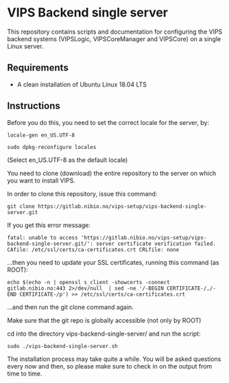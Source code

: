 # VIPS Backend single server

This repository contains scripts and documentation for configuring the VIPS backend systems (VIPSLogic, VIPSCoreManager and VIPSCore) on a single Linux server.

## Requirements
- A clean installation of Ubuntu Linux 18.04 LTS

## Instructions

Before you do this, you need to set the correct locale for the server, by:

`locale-gen en_US.UTF-8`

`sudo dpkg-reconfigure locales`

(Select en_US.UTF-8 as the default locale)

You need to clone (download) the entire repository to the server on which you want to install VIPS.

In order to clone this repository, issue this command:

`git clone https://gitlab.nibio.no/vips-setup/vips-backend-single-server.git`

If you get this error message:

`fatal: unable to access 'https://gitlab.nibio.no/vips-setup/vips-backend-single-server.git/': server certificate verification failed. CAfile: /etc/ssl/certs/ca-certificates.crt CRLfile: none`

...then you need to update your SSL certificates, running this command (as ROOT):

`echo $(echo -n | openssl s_client -showcerts -connect gitlab.nibio.no:443 2>/dev/null  | sed -ne '/-BEGIN CERTIFICATE-/,/-END CERTIFICATE-/p') >> /etc/ssl/certs/ca-certificates.crt`

...and then run the git clone command again. 

Make sure that the git repo is globally accessible (not only by ROOT)

cd into the directory vips-backend-single-server/ and run the script:

`sudo ./vips-backend-single-server.sh`

The installation process may take quite a while. You will be asked questions every now and then, so please make sure to check in on the output from time to time.
